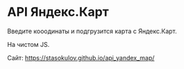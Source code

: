 # API Яндекс.Карт
Введите кооодинаты и подгрузится карта с Яндекс.Карт.

На чистом JS.

Сайт: https://stasokulov.github.io/api_yandex_map/
